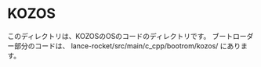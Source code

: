 # KOZOS

このディレクトリは、KOZOSのOSのコードのディレクトリです。
ブートローダー部分のコードは、 lance-rocket/src/main/c_cpp/bootrom/kozos/ にあります。
